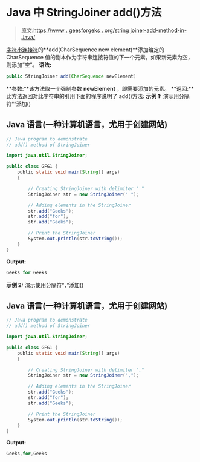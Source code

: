 # Java 中 StringJoiner add()方法

> 原文:[https://www . geesforgeks . org/string joiner-add-method-in-Java/](https://www.geeksforgeeks.org/stringjoiner-add-method-in-java/)

[字符串连接符](https://www.geeksforgeeks.org/java-util-stringjoiner-java8/)的**add(CharSequence new element)**添加给定的 CharSequence 值的副本作为字符串连接符值的下一个元素。如果新元素为空，则添加“空”。
**语法:**

```java
public StringJoiner add(CharSequence newElement)
```

**参数:**该方法取一个强制参数 **newElement** ，即需要添加的元素。
**返回:**此方法返回对此字符串的引用下面的程序说明了 add()方法:
**示例 1:** 演示用分隔符“”添加()

## Java 语言(一种计算机语言，尤用于创建网站)

```java
// Java program to demonstrate
// add() method of StringJoiner

import java.util.StringJoiner;

public class GFG1 {
    public static void main(String[] args)
    {

        // Creating StringJoiner with delimiter " "
        StringJoiner str = new StringJoiner(" ");

        // Adding elements in the StringJoiner
        str.add("Geeks");
        str.add("for");
        str.add("Geeks");

        // Print the StringJoiner
        System.out.println(str.toString());
    }
}
```

**Output:** 

```java
Geeks for Geeks
```

**示例 2:** 演示使用分隔符“，”添加()

## Java 语言(一种计算机语言，尤用于创建网站)

```java
// Java program to demonstrate
// add() method of StringJoiner

import java.util.StringJoiner;

public class GFG1 {
    public static void main(String[] args)
    {

        // Creating StringJoiner with delimiter ","
        StringJoiner str = new StringJoiner(",");

        // Adding elements in the StringJoiner
        str.add("Geeks");
        str.add("for");
        str.add("Geeks");

        // Print the StringJoiner
        System.out.println(str.toString());
    }
}
```

**Output:** 

```java
Geeks,for,Geeks
```
